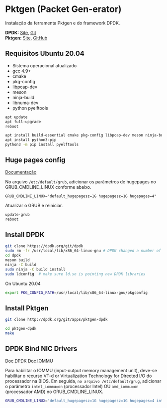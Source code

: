 # Pktgen (Packet Gen-erator)
Instalação da ferramenta Pktgen e do framework DPDK.

**DPDK:** [Site](http://core.dpdk.org/doc/), [Git](http://git.dpdk.org/)  
**Pktgen:** [Site](https://pktgen-dpdk.readthedocs.io/en/latest/index.html), [GitHub](https://github.com/pktgen/Pktgen-DPDK/)

## Requisitos Ubuntu 20.04
 - Sistema operacional atualizado
 - gcc 4.9+
 - cmake
 - pkg-config
 - libpcap-dev
 - meson
 - ninja-build
 - libnuma-dev
 - python pyelftools

```bash
apt update
apt full-upgrade
reboot
```
```bash
apt install build-essential cmake pkg-config libpcap-dev meson ninja-build libnuma-dev
apt install python3-pip
python3 -m pip install pyelftools
```

## Huge pages config 
[Documentação](https://doc.dpdk.org/guides/linux_gsg/sys_reqs.html#use-of-hugepages-in-the-linux-environment)

No arquivo `/etc/default/grub`, adicionar os parâmetros de hugepages no GRUB_CMDLINE_LINUX conforme abaixo.

```
GRUB_CMDLINE_LINUX="default_hugepagesz=1G hugepagesz=1G hugepages=4"
```
Atualizar o GRUB e reiniciar.
```bash
update-grub
reboot
```


## Install DPDK

```bash
git clone https://dpdk.org/git/dpdk
sudo rm -fr /usr/local/lib/x86_64-linux-gnu # DPDK changed a number of lib names and need to clean up
cd dpdk
meson build
ninja -C build
sudo ninja -C build install
sudo ldconfig  # make sure ld.so is pointing new DPDK libraries
```

On Ubuntu 20.04
```bash
export PKG_CONFIG_PATH=/usr/local/lib/x86_64-linux-gnu/pkgconfig
```

## Install Pktgen

```bash
git clone http://dpdk.org/git/apps/pktgen-dpdk

cd pktgen-dpdk
make
```

## DPDK Bind NIC Drivers
[Doc DPDK](http://dpdk-guide.gitlab.io/dpdk-guide/setup/binding.html)
[Doc IOMMU](http://dpdk-guide.gitlab.io/dpdk-guide/setup/iommu.html)

Para habilitar o IOMMU (input-output memory management unit), deve-se habilitar o recurso VT-d or Virtualization Technology for Directed I/O do processador na BIOS.
Em seguida, `no arquivo /etc/default/grug`, adicionar o parâmetro `intel_iommu=on` (processador Intel) OU `amd_iommu=on` (processador AMD) no GRUB_CMDLINE_LINUX.


```bash
GRUB_CMDLINE_LINUX="default_hugepagesz=1G hugepagesz=1G hugepages=4 intel_iommu=on"
```


